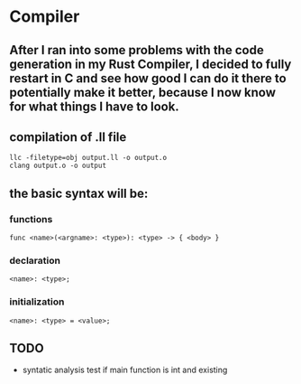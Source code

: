 # Compiler

## After I ran into some problems with the code generation in my Rust Compiler, I decided to fully restart in C and see how good I can do it there to potentially make it better, because I now know for what things I have to look.

## compilation of .ll file

```
llc -filetype=obj output.ll -o output.o
clang output.o -o output
```

## the basic syntax will be:

### functions
`func <name>(<argname>: <type>): <type> -> { <body> }`

### declaration
`<name>: <type>;`

### initialization
`<name>: <type> = <value>;`

## TODO

- syntatic analysis test if main function is int and existing